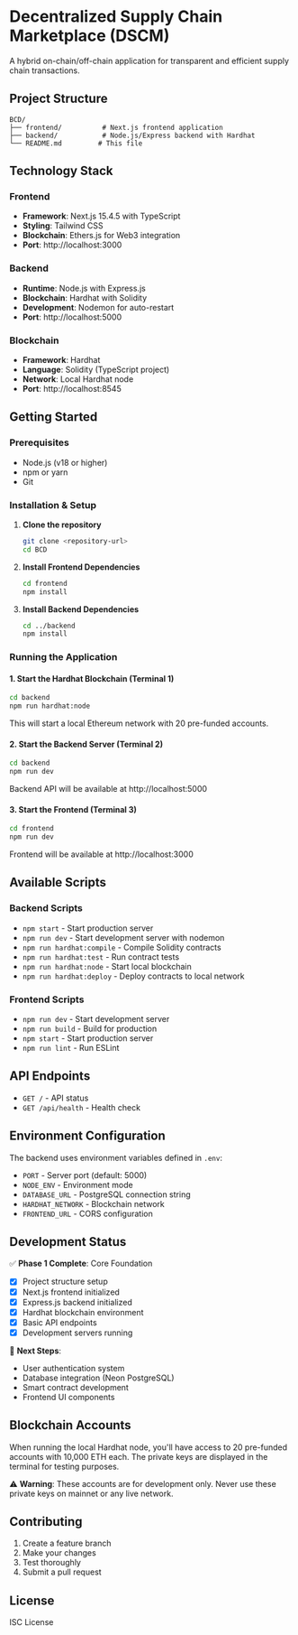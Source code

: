 # Decentralized Supply Chain Marketplace (DSCM)

A hybrid on-chain/off-chain application for transparent and efficient supply chain transactions.

## Project Structure

```
BCD/
├── frontend/          # Next.js frontend application
├── backend/           # Node.js/Express backend with Hardhat
└── README.md         # This file
```

## Technology Stack

### Frontend
- **Framework**: Next.js 15.4.5 with TypeScript
- **Styling**: Tailwind CSS
- **Blockchain**: Ethers.js for Web3 integration
- **Port**: http://localhost:3000

### Backend
- **Runtime**: Node.js with Express.js
- **Blockchain**: Hardhat with Solidity
- **Development**: Nodemon for auto-restart
- **Port**: http://localhost:5000

### Blockchain
- **Framework**: Hardhat
- **Language**: Solidity (TypeScript project)
- **Network**: Local Hardhat node
- **Port**: http://localhost:8545

## Getting Started

### Prerequisites
- Node.js (v18 or higher)
- npm or yarn
- Git

### Installation & Setup

1. **Clone the repository**
   ```bash
   git clone <repository-url>
   cd BCD
   ```

2. **Install Frontend Dependencies**
   ```bash
   cd frontend
   npm install
   ```

3. **Install Backend Dependencies**
   ```bash
   cd ../backend
   npm install
   ```

### Running the Application

#### 1. Start the Hardhat Blockchain (Terminal 1)
```bash
cd backend
npm run hardhat:node
```
This will start a local Ethereum network with 20 pre-funded accounts.

#### 2. Start the Backend Server (Terminal 2)
```bash
cd backend
npm run dev
```
Backend API will be available at http://localhost:5000

#### 3. Start the Frontend (Terminal 3)
```bash
cd frontend
npm run dev
```
Frontend will be available at http://localhost:3000

## Available Scripts

### Backend Scripts
- `npm start` - Start production server
- `npm run dev` - Start development server with nodemon
- `npm run hardhat:compile` - Compile Solidity contracts
- `npm run hardhat:test` - Run contract tests
- `npm run hardhat:node` - Start local blockchain
- `npm run hardhat:deploy` - Deploy contracts to local network

### Frontend Scripts
- `npm run dev` - Start development server
- `npm run build` - Build for production
- `npm start` - Start production server
- `npm run lint` - Run ESLint

## API Endpoints

- `GET /` - API status
- `GET /api/health` - Health check

## Environment Configuration

The backend uses environment variables defined in `.env`:
- `PORT` - Server port (default: 5000)
- `NODE_ENV` - Environment mode
- `DATABASE_URL` - PostgreSQL connection string
- `HARDHAT_NETWORK` - Blockchain network
- `FRONTEND_URL` - CORS configuration

## Development Status

✅ **Phase 1 Complete**: Core Foundation
- [x] Project structure setup
- [x] Next.js frontend initialized
- [x] Express.js backend initialized
- [x] Hardhat blockchain environment
- [x] Basic API endpoints
- [x] Development servers running

🚧 **Next Steps**: 
- User authentication system
- Database integration (Neon PostgreSQL)
- Smart contract development
- Frontend UI components

## Blockchain Accounts

When running the local Hardhat node, you'll have access to 20 pre-funded accounts with 10,000 ETH each. The private keys are displayed in the terminal for testing purposes.

⚠️ **Warning**: These accounts are for development only. Never use these private keys on mainnet or any live network.

## Contributing

1. Create a feature branch
2. Make your changes
3. Test thoroughly
4. Submit a pull request

## License

ISC License